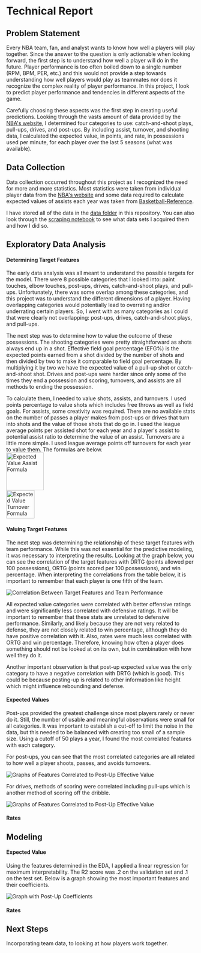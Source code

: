 # Technical Report
## Problem Statement

Every NBA team, fan, and analyst wants to know how well a players will play together. Since the answer to the question is only actionable when looking forward, the first step is to understand how well a player will do in the future. Player performance is too often boiled down to a single number (RPM, BPM, PER, etc.) and this would not provide a step towards understanding how well players would play as teammates nor does it recognize the complex reality of player performance. In this project, I look to predict player performance and tendencies in different aspects of the game.  

Carefully choosing these aspects was the first step in creating useful predictions. Looking through the vasts amount of data provided by the [NBA's website](https://www.NBA.com/stats), I determined four categories to use: catch-and-shoot plays, pull-ups, drives, and post-ups. By including assist, turnover, and shooting data, I calculated the expected value, in points, and rate, in possessions used per minute, for each player over the last 5 seasons (what was available).  

## Data Collection
Data collection occurred throughout this project as I recognized the need for more and more statistics. Most statistics were taken from individual player data from the [NBA's website](https://www.NBA.com/stats) and some data required to calculate expected values of assists each year was taken from [Basketball-Reference](https://www.basketball-reference.com).  

I have stored all of the data in the [data folder](./data) in this repository. You can also look through the [scraping notebook](./Data%20Gathering.ipynb) to see what data sets I acquired them and how I did so.  

## Exploratory Data Analysis
#### Determining Target Features
The early data analysis was all meant to understand the possible targets for the model. There were 8 possible categories that I looked into: paint touches, elbow touches, post-ups, drives, catch-and-shoot plays, and pull-ups. Unfortunately, there was some overlap among these categories, and this project was to understand the different dimensions of a player. Having overlapping categories would potentially lead to overrating and/or underrating certain players. So, I went with as many categories as I could that were clearly not overlapping: post-ups, drives, catch-and-shoot plays, and pull-ups.

The next step was to determine how to value the outcome of these possessions. The shooting categories were pretty straightforward as shots always end up in a shot. Effective field goal percentage (EFG%) is the expected points earned from a shot divided by the number of shots and then divided by two to make it comparable to field goal percentage. By multiplying it by two we have the expected value of a pull-up shot or catch-and-shoot shot. Drives and post-ups were harder since only some of the times they end a possession and scoring, turnovers, and assists are all methods to ending the possession.

To calculate them, I needed to value shots, assists, and turnovers. I used points percentage to value shots which includes free throws as well as field goals. For assists, some creativity was required. There are no available stats on the number of passes a player makes from post-ups or drives that turn into shots and the value of those shots that do go in. I used the league average points per assisted shot for each year and a player's assist to potential assist ratio to determine the value of an assist. Turnovers are a little more simple. I used league average points off turnovers for each year to value them. The formulas are below.  
<img src="./images/EV_AST.png" alt="Expected Value Assist Formula" title="Expected Value Assist Formula" height="100" />  
<img src="./images/EV_TO.png" alt="Expected Value Turnover Formula" title="Expected Value Turnover Formula" height="75" />


#### Valuing Target Features

The next step was determining the relationship of these target features with team performance. While this was not essential for the predictive modeling, it was necessary to interpreting the results. Looking at the graph below, you can see the correlation of the target features with DRTG (points allowed per 100 possessions), ORTG (points scored per 100 possessions), and win percentage. When interpreting the correlations from the table below, it is important to remember that each player is one fifth of the team.

![Correlation Between Target Features and Team Performance](./images/category_rating_correlation.png)

All expected value categories were correlated with better offensive ratings and were significantly less correlated with defensive ratings. It will be important to remember that these stats are unrelated to defensive performance. Similarly, and likely because they are not very related to defense, they are not closely related to win percentage, although they do have positive correlation with it. Also, rates were much less correlated with ORTG and win percentage. Therefore, knowing how often a player does something should not be looked at on its own, but in combination with how well they do it.

Another important observation is that post-up expected value was the only category to have a negative correlation with DRTG (which is good). This could be because posting-up is related to other information like height which might influence rebounding and defense.


#### Expected Values

Post-ups provided the greatest challenge since most players rarely or never do it. Still, the number of usable and meaningful observations were small for all categories. It was important to establish a cut-off to limit the noise in the data, but this needed to be balanced with creating too small of a sample size. Using a cutoff of 50 plays a year, I found the most correlated features with each category.

For post-ups, you can see that the most correlated categories are all related to how well a player shoots, passes, and avoids turnovers.

![Graphs of Features Correlated to Post-Up Effective Value](./images/post_touch_correlations.png)

For drives, methods of scoring were correlated including pull-ups which is another method of scoring off the dribble.

![Graphs of Features Correlated to Post-Up Effective Value](./images/drive_ev_correlations.png)

#### Rates

## Modeling
#### Expected Value
Using the features determined in the EDA, I applied a linear regression for maximum interpretability. The R2 score was .2 on the validation set and .1 on the test set. Below is a graph showing the most important features and their coefficients.

![Graph with Post-Up Coefficients](./images/post_up_coefficients.png)

#### Rates

## Next Steps
Incorporating team data, to looking at how players work together.
